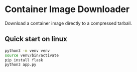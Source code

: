 # Container Image Downloader

Download a container image directly to a compressed tarball.

## Quick start on linux
```bash
python3 -m venv venv
source venv/bin/activate
pip install flask
python3 app.py
```
